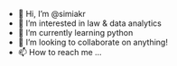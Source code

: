 - 👋 Hi, I’m @simiakr
- 👀 I’m interested in law & data analytics
- 🌱 I’m currently learning python
- 💞️ I’m looking to collaborate on anything!
- 📫 How to reach me ...

<!---
simiakr/simiakr is a ✨ special ✨ repository because its `README.md` (this file) appears on your GitHub profile.
You can click the Preview link to take a look at your changes.
--->
